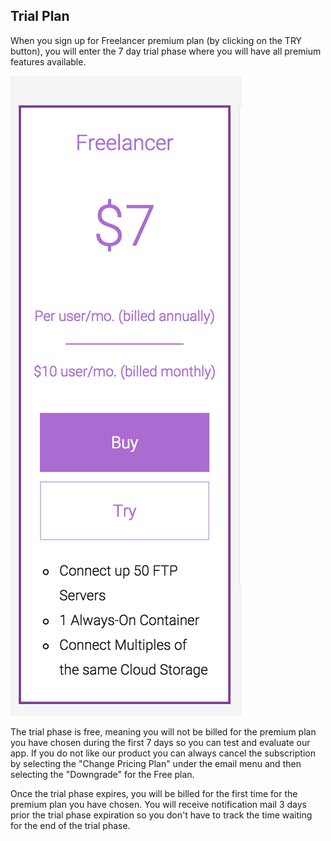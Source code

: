 ## Trial Plan
When you sign up for Freelancer premium plan (by clicking on the TRY button), you will enter the 7 day trial phase where you will have all premium features available.

![](/images/pricing-try.png)

The trial phase is free, meaning you will not be billed for the premium plan you have chosen during the first 7 days so you can test and evaluate our app. If you do not like our product you can always cancel the subscription by selecting the "Change Pricing Plan" under the email menu and then selecting the "Downgrade" for the Free plan.

Once the trial phase expires, you will be billed for the first time for the premium plan you have chosen. You will receive notification mail 3 days prior the trial phase expiration so you don't have to track the time waiting for the end of the trial phase.

